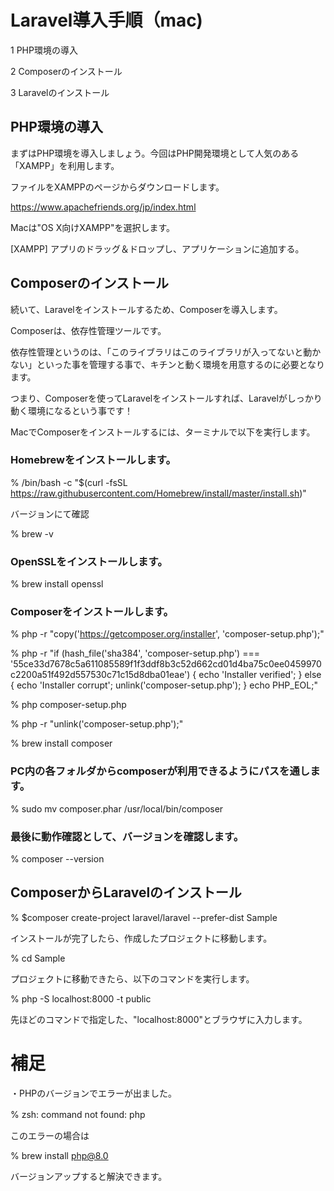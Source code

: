 # Laravel導入手順（mac)

1 PHP環境の導入

2 Composerのインストール

3 Laravelのインストール

## PHP環境の導入

まずはPHP環境を導入しましょう。今回はPHP開発環境として人気のある「XAMPP」を利用します。

ファイルをXAMPPのページからダウンロードします。

https://www.apachefriends.org/jp/index.html

Macは"OS X向けXAMPP"を選択します。

[XAMPP] アプリのドラッグ＆ドロップし、アプリケーションに追加する。

## Composerのインストール

続いて、Laravelをインストールするため、Composerを導入します。

Composerは、依存性管理ツールです。

依存性管理というのは、「このライブラリはこのライブラリが入ってないと動かない」といった事を管理する事で、キチンと動く環境を用意するのに必要となります。

つまり、Composerを使ってLaravelをインストールすれば、Laravelがしっかり動く環境になるという事です！

MacでComposerをインストールするには、ターミナルで以下を実行します。

### Homebrewをインストールします。

% /bin/bash -c "$(curl -fsSL https://raw.githubusercontent.com/Homebrew/install/master/install.sh)"

バージョンにて確認

% brew -v

### OpenSSLをインストールします。

% brew install openssl

### Composerをインストールします。

% php -r "copy('https://getcomposer.org/installer', 'composer-setup.php');"

% php -r "if (hash_file('sha384', 'composer-setup.php') === '55ce33d7678c5a611085589f1f3ddf8b3c52d662cd01d4ba75c0ee0459970c2200a51f492d557530c71c15d8dba01eae') { echo 'Installer verified'; } else { echo 'Installer corrupt'; unlink('composer-setup.php'); } echo PHP_EOL;"

% php composer-setup.php

% php -r "unlink('composer-setup.php');"

% brew install composer

### PC内の各フォルダからcomposerが利用できるようにパスを通します。

% sudo mv composer.phar /usr/local/bin/composer

### 最後に動作確認として、バージョンを確認します。

% composer --version

## ComposerからLaravelのインストール

% $composer create-project laravel/laravel --prefer-dist Sample

インストールが完了したら、作成したプロジェクトに移動します。

% cd Sample

プロジェクトに移動できたら、以下のコマンドを実行します。

% php -S localhost:8000 -t public

先ほどのコマンドで指定した、"localhost:8000"とブラウザに入力します。

# 補足

・PHPのバージョンでエラーが出ました。

% zsh: command not found: php　

このエラーの場合は

% brew install php@8.0

バージョンアップすると解決できます。
